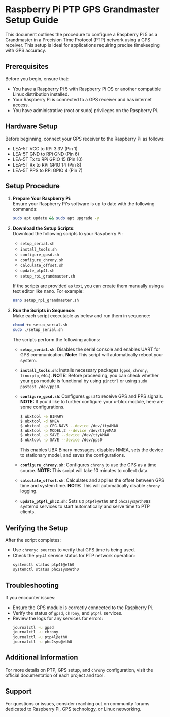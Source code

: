 # Raspberry Pi PTP GPS Grandmaster Setup Guide

This document outlines the procedure to configure a Raspberry Pi 5 as a Grandmaster in a Precision Time Protocol (PTP) network using a GPS receiver. This setup is ideal for applications requiring precise timekeeping with GPS accuracy.

## Prerequisites

Before you begin, ensure that:
- You have a Raspberry Pi 5 with Raspberry Pi OS or another compatible Linux distribution installed.
- Your Raspberry Pi is connected to a GPS receiver and has internet access.
- You have administrative (root or sudo) privileges on the Raspberry Pi.

## Hardware Setup

Before beginning, connect your GPS receiver to the Raspberry Pi as follows:
- LEA-5T VCC to RPi 3.3V (Pin 1)
- LEA-5T GND to RPi GND (Pin 6)
- LEA-5T Tx to RPi GPIO 15 (Pin 10)
- LEA-5T Rx to RPi GPIO 14 (Pin 8)
- LEA-5T PPS to RPi GPIO 4 (Pin 7)


## Setup Procedure

1. **Prepare Your Raspberry Pi**:  
Ensure your Raspberry Pi's software is up to date with the following commands:
    ```bash
    sudo apt update && sudo apt upgrade -y
    ```

2. **Download the Setup Scripts**:  
Download the following scripts to your Raspberry Pi:
   - `setup_serial.sh`
   - `install_tools.sh`
   - `configure_gpsd.sh`
   - `configure_chrony.sh`
   - `calculate_offset.sh`
   - `update_ptp4l.sh`
   - `setup_rpi_grandmaster.sh`

   If the scripts are provided as text, you can create them manually using a text editor like nano. For example:
    ```bash
    nano setup_rpi_grandmaster.sh
    ```

3. **Run the Scripts in Sequence**:  
Make each script executable as below and run them in sequence:
    ```bash
    chmod +x setup_serial.sh
    sudo ./setup_serial.sh
    ```
    
    The scripts perform the following actions:
    - **`setup_serial.sh`**: Disables the serial console and enables UART for GPS communication.
        **Note:** This script will automatically reboot your system.

    - **`install_tools.sh`**: Installs necessary packages (`gpsd`, `chrony`, `linuxptp`, etc.).
        **NOTE:** Before proceeding, you can check whether your gps module is functional by using `pinctrl` or using `sudo ppstest /dev/pps0`.


    - **`configure_gpsd.sh`**: Configures `gpsd` to receive GPS and PPS signals. 
        **NOTE:** If you'd like to further configure your u-blox module, here are some configurations. 

        ```bash
        $ ubxtool -e BINARY  
        $ ubxtool -d NMEA
        $ ubxtool -p CFG-NAV5 --device /dev/ttyAMA0
        $ ubxtool -p MODEL,2 --device /dev/ttyAMA0
        $ ubxtool -p SAVE --device /dev/ttyAMA0
        $ ubxtool -p SAVE --device /dev/pps0
        ```

        This enables UBX Binary messages, disables NMEA, sets the
        device to stationary model, and saves the configurations. 

    - **`configure_chrony.sh`**: Configures `chrony` to use the GPS as a time source.
        **NOTE:** This script will take 10 minutes to collect data. 

    - **`calculate_offset.sh`**: Calculates and applies the offset between GPS time and system time.
        **NOTE:** This will automatically disable `chrony` logging. 

    - **`update_ptp4l_phc2.sh`**: Sets up `ptp4l@eth0` and `phc2sys@eth0`as systemd services to start automatically and serve time to PTP clients.

## Verifying the Setup

After the script completes:
- Use `chronyc sources` to verify that GPS time is being used.
- Check the `ptp4l` service status for PTP network operation:
    ```bash
    systemctl status ptp4l@eth0
    systemctl status phc2sys@eth0
    ```

## Troubleshooting

If you encounter issues:
- Ensure the GPS module is correctly connected to the Raspberry Pi.
- Verify the status of `gpsd`, `chrony`, and `ptp4l` services.
- Review the logs for any services for errors:
    ```bash
    journalctl -u gpsd
    journalctl -u chrony
    journalctl -u ptp4l@eth0
    journalctl -u phc2sys@eth0
    ```

## Additional Information

For more details on PTP, GPS setup, and `chrony` configuration, visit the official documentation of each project and tool.

## Support

For questions or issues, consider reaching out on community forums dedicated to Raspberry Pi, GPS technology, or Linux networking.

